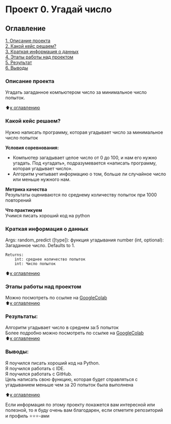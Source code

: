 # Проект 0. Угадай число

## Оглавление  
[1. Описание проекта](.README.md#Описание-проекта)  
[2. Какой кейс решаем?](.README.md#Какой-кейс-решаем)  
[3. Краткая информация о данных](.README.md#Краткая-информация-о-данных)  
[4. Этапы работы над проектом](.README.md#Этапы-работы-над-проектом)  
[5. Результат](.README.md#Результат)    
[6. Выводы](.README.md#Выводы) 

### Описание проекта    
Угадать загаданное компьютером число за минимальное число попыток.

:arrow_up:[к оглавлению](_)


### Какой кейс решаем?    
Нужно написать программу, которая угадывает число за минимальное число попыток

**Условия соревнования:**  
- Компьютер загадывает целое число от 0 до 100, и нам его нужно угадать. Под «угадать», подразумевается «написать программу, которая угадывает число».
- Алгоритм учитывает информацию о том, больше ли случайное число или меньше нужного нам.

**Метрика качества**     
Результаты оцениваются по среднему количеству попыток при 1000 повторений

**Что практикуем**     
Учимся писать хороший код на python


### Краткая информация о данных
 Args:
        random_predict ([type]): функция угадывания
        number (int, optional): Загаданное число. Defaults to 1.

    Returns:
        int: среднее количество попыток
        int: Число попыток
  
:arrow_up:[к оглавлению](.README.md#Оглавление)


### Этапы работы над проектом  
Можно посмотреть по ссылке на [GoogleColab](https://colab.research.google.com/drive/1wcM4uE0DJjvRxmf-V-BwSLcqNC5ICUgh?usp=sharing)  
:arrow_up:[к оглавлению](.README.md#Оглавление)


### Результаты:  
Алгоритм угадывает число в среднем за:5 попыток  
Более подробно можно посмотреть по ссылке на [GoogleColab](https://colab.research.google.com/drive/1wcM4uE0DJjvRxmf-V-BwSLcqNC5ICUgh?usp=sharing)  
:arrow_up:[к оглавлению](.README.md#Оглавление)


### Выводы:  

Я поучился писать хороший код на Python.  
Я поучился работать с IDE.  
Я поучился работать с GitHub.  
Цель написать свою функцию, которая будет справляться с угадыванием меньше чем за 20 попыток была выполнена  

:arrow_up:[к оглавлению](.README.md#Оглавление)


Если информация по этому проекту покажется вам интересной или полезной, то я буду очень вам благодарен, если отметите репозиторий и профиль ⭐️⭐️⭐️-ами